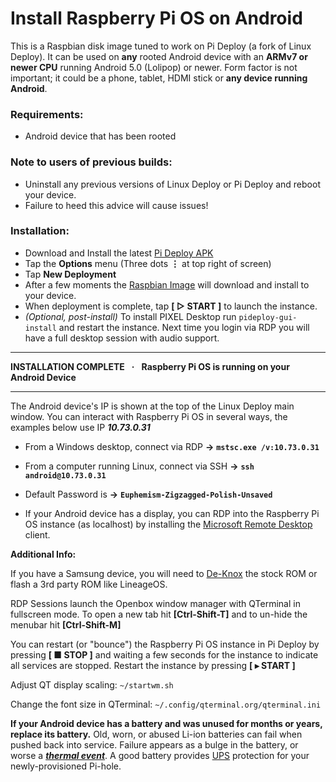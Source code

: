 # Install Raspberry Pi OS on Android

This is a Raspbian disk image tuned to work on Pi Deploy (a fork of Linux Deploy).  It can be used on **any** rooted Android device with an **ARMv7 or newer CPU** running Android 5.0 (Lolipop) or newer.  Form factor is not important; it could be a phone, tablet, HDMI stick or **any device running Android**.

### Requirements:

- Android device that has been rooted

### Note to users of previous builds:

- Uninstall any previous versions of Linux Deploy or Pi Deploy and reboot your device.
- Failure to heed this advice will cause issues!

### Installation:

- Download and Install the latest [Pi Deploy APK](https://github.com/mahmood2395/Raspberry-Pi-OS-64-bit-v11-bullseye/releases/download/Debian/piosdeploy.apk)
- Tap the **Options** menu (Three dots **⋮** at top right of screen)
- Tap **New Deployment**
- After a few moments the [Raspbian Image](https://github.com/mahmood2395/Raspberry-Pi-OS-64-bit-v11-bullseye/releases/latest/download/raspbian64.tgz) will download and install to your device.
- When deployment is complete, tap **[  ▷ START ]**  to launch the instance.
- _(Optional, post-install)_ To install PIXEL Desktop run `pideploy-gui-install` and restart the instance.  Next time you login via RDP you will have a full desktop session with audio support.

-----------------------------------------------------------
**INSTALLATION COMPLETE    ·    Raspberry Pi OS is running on your Android Device**

-----------------------------------------------------------
The Android device's IP is shown at the top of the Linux Deploy main window.  You can interact with Raspberry Pi OS in several ways, the examples below use IP **_10.73.0.31_** 

 - From a Windows desktop, connect via RDP **->** **```mstsc.exe /v:10.73.0.31```**

 - From a computer running Linux, connect via SSH **->** **```ssh android@10.73.0.31```**
 
 - Default Password is **->** **```Euphemism-Zigzagged-Polish-Unsaved```**
 
 - If your Android device has a display, you can RDP into the Raspberry Pi OS instance (as localhost) by installing the [Microsoft Remote Desktop](https://play.google.com/store/apps/details?id=com.microsoft.rdc.androidx) client.

**Additional Info:**

If you have a Samsung device, you will need to [De-Knox](https://www.google.com/search?q=de-knoxed+rom+site:forum.xda-developers.com) the stock ROM or flash a 3rd party ROM like LineageOS.  

RDP Sessions launch the Openbox window manager with QTerminal in fullscreen mode.  To open a new tab hit **[Ctrl-Shift-T]** and to un-hide the menubar hit **[Ctrl-Shift-M]**

You can restart (or "bounce") the Raspberry Pi OS instance in Pi Deploy by pressing **[ ■ STOP ]** and waiting a few seconds for the instance to indicate all services are stopped.  Restart the instance by pressing **[ ▸ START ]**

Adjust QT display scaling: ```~/startwm.sh``` 

Change the font size in QTerminal: ```~/.config/qterminal.org/qterminal.ini```

**If your Android device has a battery and was unused for months or years, replace its battery.**  Old, worn, or abused Li-ion batteries can fail when pushed back into service.  Failure appears as a bulge in the battery, or worse a [**_thermal event_**](https://www.urbandictionary.com/define.php?term=unexpected+thermal+event).  A good battery provides [UPS](https://en.wikipedia.org/wiki/Uninterruptible_power_supply) protection for your newly-provisioned Pi-hole.
